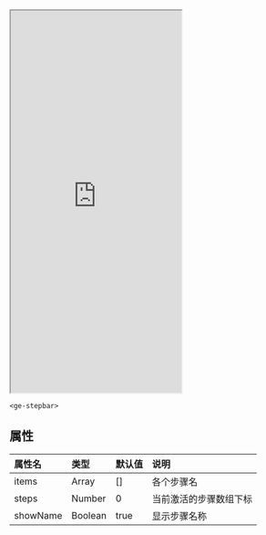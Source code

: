 <div class="simulator">
    <iframe src="https://jamechou.github.io/geui-h5/#/pages/component/stepper" height="670px"></iframe>
</div>

`<ge-stepbar>`

## 属性

|属性名|类型|默认值|说明|
|:----|:----|:----|:----|
|items|Array|[]|各个步骤名|
|steps|Number|0|当前激活的步骤数组下标|
|showName|Boolean|true|显示步骤名称|
